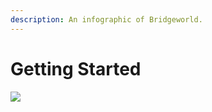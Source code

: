 ```yaml
---
description: An infographic of Bridgeworld.
---
```


# Getting Started

![](../.gitbook/assets/download.png)
